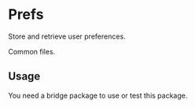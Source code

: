 # Prefs

Store and retrieve user preferences.

Common files.


## Usage

You need a bridge package to use or test this package.  





